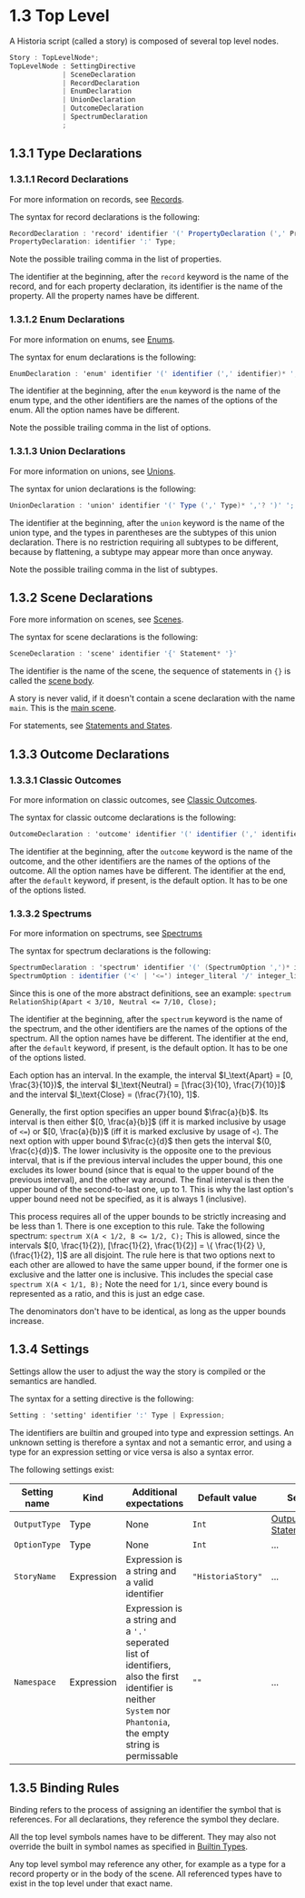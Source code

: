 # 1.3 Top Level
A Historia script (called a story) is composed of several top level nodes.

```cs
Story : TopLevelNode*;
TopLevelNode : SettingDirective
             | SceneDeclaration
             | RecordDeclaration
             | EnumDeclaration
             | UnionDeclaration
             | OutcomeDeclaration
             | SpectrumDeclaration
             ;
```

## 1.3.1 Type Declarations
### 1.3.1.1 Record Declarations
For more information on records, see [Records](01_02_Symbols.md#1212-records).

The syntax for record declarations is the following:

```cs
RecordDeclaration : 'record' identifier '(' PropertyDeclaration (',' PropertyDeclaration)* ','? ')' ';';
PropertyDeclaration: identifier ':' Type;
```

Note the possible trailing comma in the list of properties.

The identifier at the beginning, after the `record` keyword is the name of the record, and for each property declaration, its identifier is the name of the property. All the property names have be different.

### 1.3.1.2 Enum Declarations
For more information on enums, see [Enums](01_02_Symbols.md#1213-enums).

The syntax for enum declarations is the following:

```cs
EnumDeclaration : 'enum' identifier '(' identifier (',' identifier)* ','? ')' ';';
```

The identifier at the beginning, after the `enum` keyword is the name of the enum type, and the other identifiers are the names of the options of the enum. All the option names have be different.

Note the possible trailing comma in the list of options.

### 1.3.1.3 Union Declarations
For more information on unions, see [Unions](01_02_Symbols.md#1214-unions).

The syntax for union declarations is the following:

```cs
UnionDeclaration : 'union' identifier '(' Type (',' Type)* ','? ')' ';';
```

The identifier at the beginning, after the `union` keyword is the name of the union type, and the types in parentheses are the subtypes of this union declaration. There is no restriction requiring all subtypes to be different, because by flattening, a subtype may appear more than once anyway.

Note the possible trailing comma in the list of subtypes.

## 1.3.2 Scene Declarations
Fore more information on scenes, see [Scenes](01_02_Symbols.md#122-scene-symbols).

The syntax for scene declarations is the following:

```cs
SceneDeclaration : 'scene' identifier '{' Statement* '}'
```

The identifier is the name of the scene, the sequence of statements in `{}` is called the <u>scene body</u>.

A story is never valid, if it doesn't contain a scene declaration with the name `main`. This is the <u>main scene</u>.

For statements, see [Statements and States](01_04_StatementsAndStates.md).

## 1.3.3 Outcome Declarations

### 1.3.3.1 Classic Outcomes
For more information on classic outcomes, see [Classic Outcomes](01_02_Symbols.md#1231-classic-outcomes).

The syntax for classic outcome declarations is the following:

```cs
OutcomeDeclaration : 'outcome' identifier '(' identifier (',' identifier)* ','? ')' ('default' identifier)? ';';
```

The identifier at the beginning, after the `outcome` keyword is the name of the outcome, and the other identifiers are the names of the options of the outcome. All the option names have be different. The identifier at the end, after the `default` keyword, if present, is the default option. It has to be one of the options listed.

### 1.3.3.2 Spectrums
For more information on spectrums, see [Spectrums](01_02_Symbols.md#1232-spectrums)

The syntax for spectrum declarations is the following:

```cs
SpectrumDeclaration : 'spectrum' identifier '(' (SpectrumOption ',')* identifier ','? ')' ('default' identifier)? ';';
SpectrumOption : identifier ('<' | '<=') integer_literal '/' integer_literal;
```

Since this is one of the more abstract definitions, see an example: `spectrum RelationShip(Apart < 3/10, Neutral <= 7/10, Close);`

The identifier at the beginning, after the `spectrum` keyword is the name of the spectrum, and the other identifiers are the names of the options of the spectrum. All the option names have be different. The identifier at the end, after the `default` keyword, if present, is the default option. It has to be one of the options listed.

Each option has an interval. In the example, the interval $I_\text{Apart} = [0, \frac{3}{10})$, the interval $I_\text{Neutral} = [\frac{3}{10}, \frac{7}{10}]$ and the interval $I_\text{Close} = (\frac{7}{10}, 1]$.

Generally, the first option specifies an upper bound $\frac{a}{b}$. Its interval is then either $[0, \frac{a}{b}]$ (iff it is marked inclusive by usage of `<=`) or $[0, \frac{a}{b})$ (iff it is marked exclusive by usage of `<`). The next option with upper bound $\frac{c}{d}$ then gets the interval $(0, \frac{c}{d})$. The lower inclusivity is the opposite one to the previous interval, that is if the previous interval includes the upper bound, this one excludes its lower bound (since that is equal to the upper bound of the previous interval), and the other way around. The final interval is then the upper bound of the second-to-last one, up to $1$. This is why the last option's upper bound need not be specified, as it is always $1$ (inclusive).

This process requires all of the upper bounds to be strictly increasing and be less than 1. There is one exception to this rule. Take the following spectrum: `spectrum X(A < 1/2, B <= 1/2, C);` This is allowed, since the intervals $[0, \frac{1}{2}), [\frac{1}{2}, \frac{1}{2}] = \{ \frac{1}{2} \}, (\frac{1}{2}, 1]$ are all disjoint. The rule here is that two options next to each other are allowed to have the same upper bound, if the former one is exclusive and the latter one is inclusive. This includes the special case `spectrum X(A < 1/1, B);` Note the need for `1/1`, since every bound is represented as a ratio, and this is just an edge case.

The denominators don't have to be identical, as long as the upper bounds increase.

## 1.3.4 Settings
Settings allow the user to adjust the way the story is compiled or the semantics are handled.

The syntax for a setting directive is the following:

```cs
Setting : 'setting' identifier ':' Type | Expression;
```

The identifiers are builtin and grouped into type and expression settings. An unknown setting is therefore a syntax and not a semantic error, and using a type for an expression setting or vice versa is also a syntax error.

The following settings exist:

| Setting name | Kind | Additional expectations | Default value | See |
|-|-|-|-|-|
| `OutputType` | Type | None | `Int` | [Output Statements](01_04_StatementsAndStates.md#142-output-statements) |
| `OptionType` | Type | None | `Int` | ... |
| `StoryName` | Expression | Expression is a string and a valid identifier | `"HistoriaStory"` | ... |
| `Namespace` | Expression | Expression is a string and a `'.'` seperated list of identifiers, also the first identifier is neither `System` nor `Phantonia`, the empty string is permissable | `""` | ... |

## 1.3.5 Binding Rules
Binding refers to the process of assigning an identifier the symbol that is references. For all declarations, they reference the symbol they declare.

All the top level symbols names have to be different. They may also not override the built in symbol names as specified in [Builtin Types](01_02_Symbols.md#1211-builtin-types).

Any top level symbol may reference any other, for example as a type for a record property or in the body of the scene. All referenced types have to exist in the top level under that exact name.
